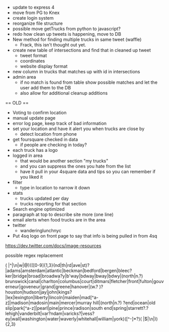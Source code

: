 - update to express 4
- move from PG to Knex
- create login system
- reorganize file structure
- possible move getTrucks from python to javascript?
- redo how clean up tweets is happening, move to DB
- New method for finding multiple trucks in same tweet (waffle)
    - Frack, this isn't thought out yet.
- create new table of intersections and find that in cleaned up tweet
    - tweet format
    - coordinates
    - website display format
- new column in trucks that matches up with id in intersections
- admin area
    - if no match is found from table show possible matches and let the user add them to the DB
    - also allow for additional cleanup additions

== OLD ==
- Voting to confirm location
- manual update page
- error log page, keep track of bad information
- set your location and have it alert you when trucks are close by
	- detect location from phone
- get foursquare checked in data
    - if people are checking in today?
- each truck has a logo
- logged in area
	- that would be another section "my trucks"
	- and you can suppress the ones you hate from the list
	- have it pull in your 4square data and tips so you can remember if you liked it
- filter
	- type in location to narrow it down
- stats
    - trucks updated per day
    - trucks reporting for that section
- Search engine optimized
- paragraph at top to describe site more (one line)
- email alerts when food trucks are in the area
- twitter
    - wanderinglunchnyc
- Put 4sq logo on front page to say that info is being pulled in from 4sq

https://dev.twitter.com/docs/image-resources

possible regex replacement

( |^|\n|w|@)(([0-9]{1,3}(nd|th|rd|ave|st)? |adams|amsterdam|atlantic|beckman|bedford|bergen|bleec?ker|bridge|broad|broadwa?y|b'way|bdway|bway|bdwy|(north|n.?) brunswick|canal|charlton|columbus|court|ditmars|fletcher|front|fulton|gouverneur|goveneur|grand|greene|hanover|(w.? )?houston|hudson|jay|john|kings?|lex|lexington|liberty|lincoln|maiden|mad[^a-z]|madison|madosin|main|mercer|murray hill|(north|n.?) ?end|ocean|old slip|park[^a-z]|pearl|pine|prince|radison|south end|spring|starrett?.?lehigh|vanderbilt|var?ndam|varicks?|vess?ey|wall|washington|water|waverly|whitehall|william|york)([^-]*?)( |$|\n|)){2,3}